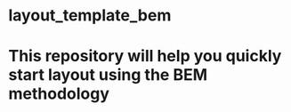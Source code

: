 # layout_template_bem

<h1>This repository will help you quickly start layout using the BEM methodology</h1>
